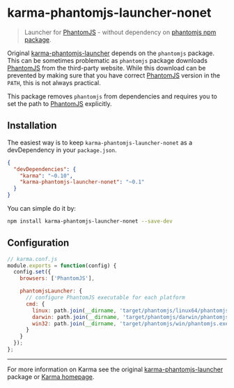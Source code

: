 # karma-phantomjs-launcher-nonet

> Launcher for [PhantomJS] - without dependency on [phantomjs npm package].

Original [karma-phantomjs-launcher] depends on the `phantomjs` package. This can be sometimes problematic as `phantomjs` package downloads [PhantomJS] from the third-party website. While this download can be prevented by making sure that you have correct [PhantomJS] version in the `PATH`, this is not always practical.

This package removes `phantomjs` from dependencies and requires you to set the path to [PhantomJS] explicitly.

## Installation

The easiest way is to keep `karma-phantomjs-launcher-nonet` as a devDependency in your `package.json`.
```json
{
  "devDependencies": {
    "karma": "~0.10",
    "karma-phantomjs-launcher-nonet": "~0.1"
  }
}
```

You can simple do it by:
```bash
npm install karma-phantomjs-launcher-nonet --save-dev
```

## Configuration
```js
// karma.conf.js
module.exports = function(config) {
  config.set({
    browsers: ['PhantomJS'],

    phantomjsLauncher: {
      // configure PhantomJS executable for each platform
      cmd: {
        linux: path.join(__dirname, 'target/phantomjs/linux64/phantomjs'),
        darwin: path.join(__dirname, 'target/phantomjs/darwin/phantomjs'),
        win32: path.join(__dirname, 'target/phantomjs/win/phantomjs.exe')
      }
    }
  });
};
```
----

For more information on Karma see the original [karma-phantomjs-launcher] package or [Karma homepage].


[Karma homepage]: http://karma-runner.github.com
[PhantomJS]: http://phantomjs.org/
[phantomjs npm package]: https://www.npmjs.org/package/phantomjs
[karma-phantomjs-launcher]: https://github.com/karma-runner/karma-phantomjs-launcher